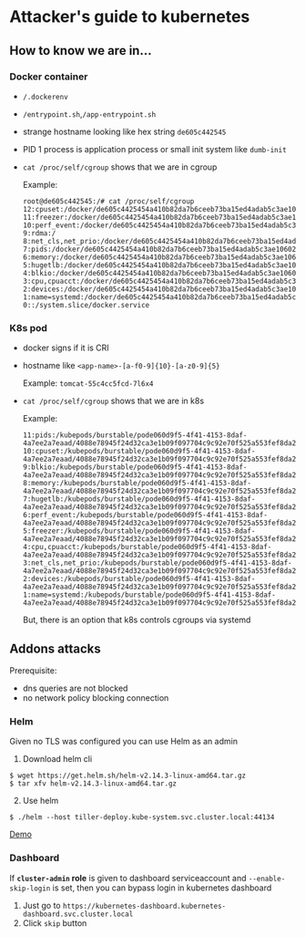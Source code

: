 # Attacker's guide to kubernetes

## How to know we are in...

### Docker container

- `/.dockerenv`
- `/entrypoint.sh`,`/app-entrypoint.sh`
- strange hostname looking like hex string `de605c442545`
- PID 1 process is application process or small init system like `dumb-init`
- `cat /proc/self/cgroup` shows that we are in cgroup

  Example:

  ```
  root@de605c442545:/# cat /proc/self/cgroup
  12:cpuset:/docker/de605c4425454a410b82da7b6ceeb73ba15ed4adab5c3ae10602b648ba296225
  11:freezer:/docker/de605c4425454a410b82da7b6ceeb73ba15ed4adab5c3ae10602b648ba296225
  10:perf_event:/docker/de605c4425454a410b82da7b6ceeb73ba15ed4adab5c3ae10602b648ba296225
  9:rdma:/
  8:net_cls,net_prio:/docker/de605c4425454a410b82da7b6ceeb73ba15ed4adab5c3ae10602b648ba296225
  7:pids:/docker/de605c4425454a410b82da7b6ceeb73ba15ed4adab5c3ae10602b648ba296225
  6:memory:/docker/de605c4425454a410b82da7b6ceeb73ba15ed4adab5c3ae10602b648ba296225
  5:hugetlb:/docker/de605c4425454a410b82da7b6ceeb73ba15ed4adab5c3ae10602b648ba296225
  4:blkio:/docker/de605c4425454a410b82da7b6ceeb73ba15ed4adab5c3ae10602b648ba296225
  3:cpu,cpuacct:/docker/de605c4425454a410b82da7b6ceeb73ba15ed4adab5c3ae10602b648ba296225
  2:devices:/docker/de605c4425454a410b82da7b6ceeb73ba15ed4adab5c3ae10602b648ba296225
  1:name=systemd:/docker/de605c4425454a410b82da7b6ceeb73ba15ed4adab5c3ae10602b648ba296225
  0::/system.slice/docker.service
  ```

### K8s pod

- docker signs if it is CRI
- hostname like `<app-name>-[a-f0-9]{10}-[a-z0-9]{5}`

  Example: `tomcat-55c4cc5fcd-7l6x4`

- `cat /proc/self/cgroup` shows that we are in k8s

  Example:

  ```
  11:pids:/kubepods/burstable/pode060d9f5-4f41-4153-8daf-4a7ee2a7eaad/4088e78945f24d32ca3e1b09f097704c9c92e70f525a553fef8da2e6c7f333fd
  10:cpuset:/kubepods/burstable/pode060d9f5-4f41-4153-8daf-4a7ee2a7eaad/4088e78945f24d32ca3e1b09f097704c9c92e70f525a553fef8da2e6c7f333fd
  9:blkio:/kubepods/burstable/pode060d9f5-4f41-4153-8daf-4a7ee2a7eaad/4088e78945f24d32ca3e1b09f097704c9c92e70f525a553fef8da2e6c7f333fd
  8:memory:/kubepods/burstable/pode060d9f5-4f41-4153-8daf-4a7ee2a7eaad/4088e78945f24d32ca3e1b09f097704c9c92e70f525a553fef8da2e6c7f333fd
  7:hugetlb:/kubepods/burstable/pode060d9f5-4f41-4153-8daf-4a7ee2a7eaad/4088e78945f24d32ca3e1b09f097704c9c92e70f525a553fef8da2e6c7f333fd
  6:perf_event:/kubepods/burstable/pode060d9f5-4f41-4153-8daf-4a7ee2a7eaad/4088e78945f24d32ca3e1b09f097704c9c92e70f525a553fef8da2e6c7f333fd
  5:freezer:/kubepods/burstable/pode060d9f5-4f41-4153-8daf-4a7ee2a7eaad/4088e78945f24d32ca3e1b09f097704c9c92e70f525a553fef8da2e6c7f333fd
  4:cpu,cpuacct:/kubepods/burstable/pode060d9f5-4f41-4153-8daf-4a7ee2a7eaad/4088e78945f24d32ca3e1b09f097704c9c92e70f525a553fef8da2e6c7f333fd
  3:net_cls,net_prio:/kubepods/burstable/pode060d9f5-4f41-4153-8daf-4a7ee2a7eaad/4088e78945f24d32ca3e1b09f097704c9c92e70f525a553fef8da2e6c7f333fd
  2:devices:/kubepods/burstable/pode060d9f5-4f41-4153-8daf-4a7ee2a7eaad/4088e78945f24d32ca3e1b09f097704c9c92e70f525a553fef8da2e6c7f333fd
  1:name=systemd:/kubepods/burstable/pode060d9f5-4f41-4153-8daf-4a7ee2a7eaad/4088e78945f24d32ca3e1b09f097704c9c92e70f525a553fef8da2e6c7f333fd
  ```

  But, there is an option that k8s controls cgroups via systemd

## Addons attacks

Prerequisite:

- dns queries are not blocked
- no network policy blocking connection

### Helm

Given no TLS was configured you can use Helm as an admin

1. Download helm cli

```console
$ wget https://get.helm.sh/helm-v2.14.3-linux-amd64.tar.gz
$ tar xfv helm-v2.14.3-linux-amd64.tar.gz
```

2. Use helm

```console
$ ./helm --host tiller-deploy.kube-system.svc.cluster.local:44134
```

[Demo](./imgs/helm_pwn.svg)

### Dashboard

If **`cluster-admin` role** is given to dashboard serviceaccount and `--enable-skip-login` is set, then you can bypass login in kubernetes dashboard

1. Just go to `https://kubernetes-dashboard.kubernetes-dashboard.svc.cluster.local`
2. Click `skip` button
